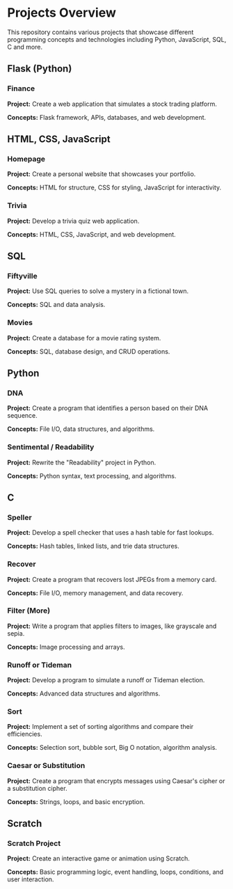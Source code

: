 
# Projects Overview

This repository contains various projects that showcase different programming concepts and technologies including Python, JavaScript, SQL, C and more.

## Flask (Python)

### Finance

**Project:** Create a web application that simulates a stock trading platform.

**Concepts:** Flask framework, APIs, databases, and web development.

## HTML, CSS, JavaScript

### Homepage

**Project:** Create a personal website that showcases your portfolio.

**Concepts:** HTML for structure, CSS for styling, JavaScript for interactivity.

### Trivia

**Project:** Develop a trivia quiz web application.

**Concepts:** HTML, CSS, JavaScript, and web development.

## SQL

### Fiftyville

**Project:** Use SQL queries to solve a mystery in a fictional town.

**Concepts:** SQL and data analysis.

### Movies

**Project:** Create a database for a movie rating system.

**Concepts:** SQL, database design, and CRUD operations.

## Python

### DNA

**Project:** Create a program that identifies a person based on their DNA sequence.

**Concepts:** File I/O, data structures, and algorithms.

### Sentimental / Readability

**Project:** Rewrite the "Readability" project in Python.

**Concepts:** Python syntax, text processing, and algorithms.

## C

### Speller

**Project:** Develop a spell checker that uses a hash table for fast lookups.

**Concepts:** Hash tables, linked lists, and trie data structures.

### Recover

**Project:** Create a program that recovers lost JPEGs from a memory card.

**Concepts:** File I/O, memory management, and data recovery.

### Filter (More)

**Project:** Write a program that applies filters to images, like grayscale and sepia.

**Concepts:** Image processing and arrays.

### Runoff or Tideman

**Project:** Develop a program to simulate a runoff or Tideman election.

**Concepts:** Advanced data structures and algorithms.

### Sort

**Project:** Implement a set of sorting algorithms and compare their efficiencies.

**Concepts:** Selection sort, bubble sort, Big O notation, algorithm analysis.

### Caesar or Substitution

**Project:** Create a program that encrypts messages using Caesar's cipher or a substitution cipher.

**Concepts:** Strings, loops, and basic encryption.

## Scratch

### Scratch Project

**Project:** Create an interactive game or animation using Scratch.

**Concepts:** Basic programming logic, event handling, loops, conditions, and user interaction.
